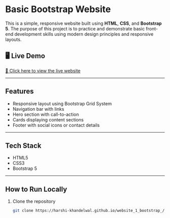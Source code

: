 #  Basic Bootstrap Website

This is a simple, responsive website built using **HTML**, **CSS**, and **Bootstrap 5**. The purpose of this project is to practice and demonstrate basic front-end development skills using modern design principles and responsive layouts.

## 🖥 Live Demo

[🔗 Click here to view the live website](https://harshi-khandelwal.github.io/website_1_bootstrap_/)

---

##  Features

-  Responsive layout using Bootstrap Grid System
-  Navigation bar with links
-  Hero section with call-to-action
-  Cards displaying content sections
-  Footer with social icons or contact details

---

##  Tech Stack

- HTML5
- CSS3
- Bootstrap 5

---
 
##  How to Run Locally

1. Clone the repository
   ```bash
   git clone https://harshi-khandelwal.github.io/website_1_bootstrap_/



